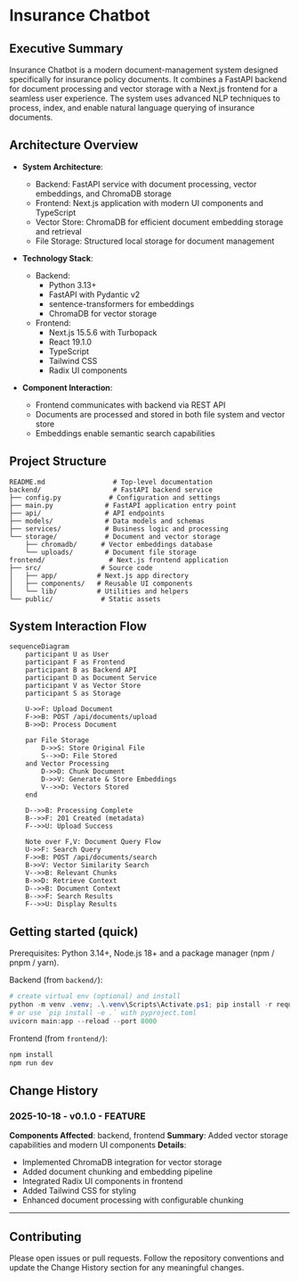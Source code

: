 # Insurance Chatbot

## Executive Summary

Insurance Chatbot is a modern document-management system designed specifically for insurance policy documents. It combines a FastAPI backend for document processing and vector storage with a Next.js frontend for a seamless user experience. The system uses advanced NLP techniques to process, index, and enable natural language querying of insurance documents.

## Architecture Overview

- **System Architecture**:

  - Backend: FastAPI service with document processing, vector embeddings, and ChromaDB storage
  - Frontend: Next.js application with modern UI components and TypeScript
  - Vector Store: ChromaDB for efficient document embedding storage and retrieval
  - File Storage: Structured local storage for document management

- **Technology Stack**:

  - Backend:
    - Python 3.13+
    - FastAPI with Pydantic v2
    - sentence-transformers for embeddings
    - ChromaDB for vector storage
  - Frontend:
    - Next.js 15.5.6 with Turbopack
    - React 19.1.0
    - TypeScript
    - Tailwind CSS
    - Radix UI components

- **Component Interaction**:
  - Frontend communicates with backend via REST API
  - Documents are processed and stored in both file system and vector store
  - Embeddings enable semantic search capabilities

## Project Structure

```
README.md                 # Top-level documentation
backend/                  # FastAPI backend service
├── config.py            # Configuration and settings
├── main.py             # FastAPI application entry point
├── api/                # API endpoints
├── models/             # Data models and schemas
├── services/           # Business logic and processing
└── storage/            # Document and vector storage
    ├── chromadb/      # Vector embeddings database
    └── uploads/        # Document file storage
frontend/                # Next.js frontend application
├── src/               # Source code
│   ├── app/          # Next.js app directory
│   ├── components/   # Reusable UI components
│   └── lib/          # Utilities and helpers
└── public/            # Static assets
```

## System Interaction Flow

```mermaid
sequenceDiagram
    participant U as User
    participant F as Frontend
    participant B as Backend API
    participant D as Document Service
    participant V as Vector Store
    participant S as Storage

    U->>F: Upload Document
    F->>B: POST /api/documents/upload
    B->>D: Process Document

    par File Storage
        D->>S: Store Original File
        S-->>D: File Stored
    and Vector Processing
        D->>D: Chunk Document
        D->>V: Generate & Store Embeddings
        V-->>D: Vectors Stored
    end

    D-->>B: Processing Complete
    B-->>F: 201 Created (metadata)
    F-->>U: Upload Success

    Note over F,V: Document Query Flow
    U->>F: Search Query
    F->>B: POST /api/documents/search
    B->>V: Vector Similarity Search
    V-->>B: Relevant Chunks
    B->>D: Retrieve Context
    D-->>B: Document Context
    B-->>F: Search Results
    F-->>U: Display Results
```

## Getting started (quick)

Prerequisites: Python 3.14+, Node.js 18+ and a package manager (npm / pnpm / yarn).

Backend (from `backend/`):

```powershell
# create virtual env (optional) and install
python -m venv .venv; .\.venv\Scripts\Activate.ps1; pip install -r requirements.txt
# or use `pip install -e .` with pyproject.toml
uvicorn main:app --reload --port 8000
```

Frontend (from `frontend/`):

```powershell
npm install
npm run dev
```

## Change History

### 2025-10-18 - v0.1.0 - FEATURE

**Components Affected**: backend, frontend
**Summary**: Added vector storage capabilities and modern UI components
**Details**:

- Implemented ChromaDB integration for vector storage
- Added document chunking and embedding pipeline
- Integrated Radix UI components in frontend
- Added Tailwind CSS for styling
- Enhanced document processing with configurable chunking

---

## Contributing

Please open issues or pull requests. Follow the repository conventions and update the Change History section for any meaningful changes.

